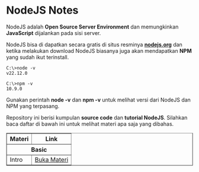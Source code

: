 # NodeJS Notes

NodeJS adalah **Open Source Server Environment** dan memungkinkan **JavaScript** dijalankan pada sisi server.

NodeJS bisa di dapatkan secara gratis di situs resminya **[nodejs.org](https://nodejs.org/en/download)** dan ketika melakukan download NodeJS biasanya juga akan mendapatkan **NPM** yang sudah ikut terinstall.

```
C:\>node -v
v22.12.0

C:\>npm -v
10.9.0
```

Gunakan perintah **node -v** dan **npm -v** untuk melihat versi dari NodeJS dan NPM yang terpasang.

Repository ini berisi kumpulan **source code** dan **tutorial NodeJS**. Silahkan baca daftar di bawah ini untuk melihat materi apa saja yang dibahas.

<table border=1 style="width: 100%">
<thead>
<tr>
<th>
Materi
</th>
<th>
Link
</th>
</tr>
</thead>
<tbody>
<tr>
<th colspan=2>
Basic
</th>
</tr>
<tr>
<td>
Intro
</td>
<td>
<a href="basic/intro/">Buka Materi</a>
</td>
</tr>
</tbody>
</table>
